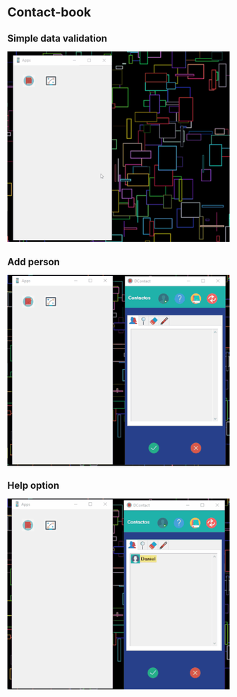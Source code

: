 # Contact-book


## Simple data validation

![Validations](demo/options.gif)

## Add person

![Add person](demo/addPerson.gif)

## Help option

![Add person](demo/help.gif)
